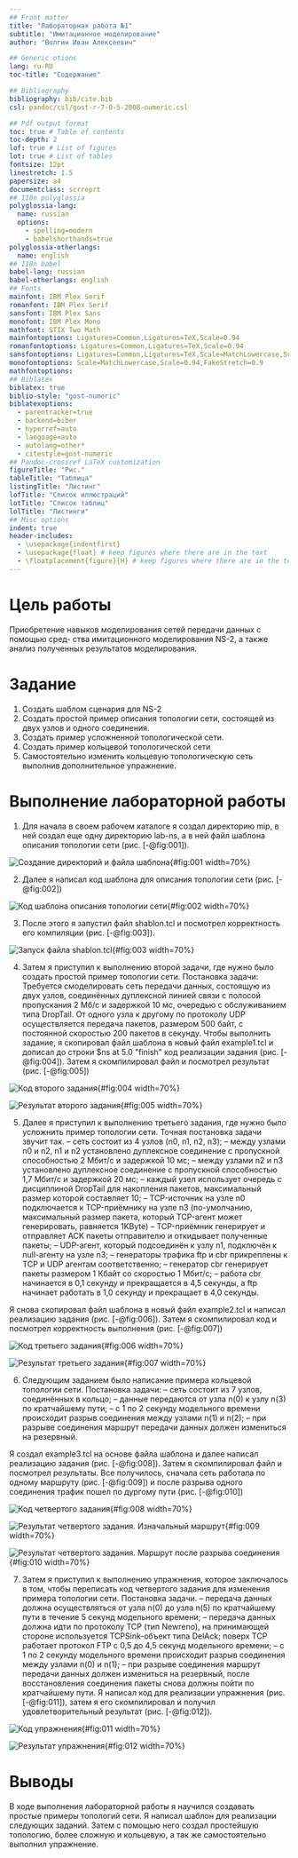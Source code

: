 ```yaml
---
## Front matter
title: "Лабораторная работа №1"
subtitle: "Имитационное моделирование"
author: "Волгин Иван Алексеевич"

## Generic otions
lang: ru-RU
toc-title: "Содержание"

## Bibliography
bibliography: bib/cite.bib
csl: pandoc/csl/gost-r-7-0-5-2008-numeric.csl

## Pdf output format
toc: true # Table of contents
toc-depth: 2
lof: true # List of figures
lot: true # List of tables
fontsize: 12pt
linestretch: 1.5
papersize: a4
documentclass: scrreprt
## I18n polyglossia
polyglossia-lang:
  name: russian
  options:
	- spelling=modern
	- babelshorthands=true
polyglossia-otherlangs:
  name: english
## I18n babel
babel-lang: russian
babel-otherlangs: english
## Fonts
mainfont: IBM Plex Serif
romanfont: IBM Plex Serif
sansfont: IBM Plex Sans
monofont: IBM Plex Mono
mathfont: STIX Two Math
mainfontoptions: Ligatures=Common,Ligatures=TeX,Scale=0.94
romanfontoptions: Ligatures=Common,Ligatures=TeX,Scale=0.94
sansfontoptions: Ligatures=Common,Ligatures=TeX,Scale=MatchLowercase,Scale=0.94
monofontoptions: Scale=MatchLowercase,Scale=0.94,FakeStretch=0.9
mathfontoptions:
## Biblatex
biblatex: true
biblio-style: "gost-numeric"
biblatexoptions:
  - parentracker=true
  - backend=biber
  - hyperref=auto
  - language=auto
  - autolang=other*
  - citestyle=gost-numeric
## Pandoc-crossref LaTeX customization
figureTitle: "Рис."
tableTitle: "Таблица"
listingTitle: "Листинг"
lofTitle: "Список иллюстраций"
lotTitle: "Список таблиц"
lolTitle: "Листинги"
## Misc options
indent: true
header-includes:
  - \usepackage{indentfirst}
  - \usepackage{float} # keep figures where there are in the text
  - \floatplacement{figure}{H} # keep figures where there are in the text
---
```


# Цель работы

Приобретение навыков моделирования сетей передачи данных с помощью сред-
ства имитационного моделирования NS-2, а также анализ полученных результатов
моделирования.

# Задание

1. Создать шаблом сценария для NS-2
2. Создать простой пример описания топологии сети, состоящей из двух узлов и одного соединения.
3. Создать пример усложненной топологической сети.
4. Создать пример кольцевой топологической сети
5. Самостоятельно изменить кольцевую топологическую сеть выполнив дополнительное упражнение.

# Выполнение лабораторной работы

1. Для начала в своем рабочем каталоге я создал директорию mip, в ней создал еще одну директорию lab-ns, а в ней файл шаблона описания топологии сети (рис. [-@fig:001]).

![Создание директорий и файла шаблона](image/1.png){#fig:001 width=70%}

2. Далее я написал код шаблона для описания топологии сети (рис. [-@fig:002])

![Код шаблона описания топологии сети](image/2.png){#fig:002 width=70%}

3. После этого я запустил файл shablon.tcl и посмотрел корректность его компиляции (рис. [-@fig:003]).

![Запуск файла shablon.tcl](image/3.png){#fig:003 width=70%}

4. Затем я приступил к выполнению второй задачи, где нужно было создать простой пример топологии сети. Постановка задачи: Требуется смоделировать сеть передачи данных, состоящую из двух узлов, соединённых дуплексной линией связи с полосой пропускания 2 Мб/с и задержкой 10 мс, очередью с обслуживанием типа DropTail. От одного узла к другому по протоколу UDP осуществляется передача пакетов, размером 500 байт, с постоянной скоростью 200 пакетов в секунду. 
Чтобы выполнить задание, я скопировал файл шаблона в новый файл example1.tcl и дописал до строки $ns at 5.0 "finish" код реализации задания (рис. [-@fig:004]).
Затем я скомпилировал файл и посмотрел результат (рис. [-@fig:005]) 

![Код второго задания](image/4.png){#fig:004 width=70%}

![Результат второго задания](image/5.png){#fig:005 width=70%}

5. Далее я приступил к выполнению третьего задания, где нужно было усложнить пример топологии сети. Точная постановка задачи звучит так. 
– сеть состоит из 4 узлов (n0, n1, n2, n3);
– между узлами n0 и n2, n1 и n2 установлено дуплексное соединение с пропускной способностью 2 Мбит/с и задержкой 10 мс;
– между узлами n2 и n3 установлено дуплексное соединение с пропускной способностью 1,7 Мбит/с и задержкой 20 мс;
– каждый узел использует очередь с дисциплиной DropTail для накопления пакетов, максимальный размер которой составляет 10;
– TCP-источник на узле n0 подключается к TCP-приёмнику на узле n3
(по-умолчанию, максимальный размер пакета, который TCP-агент может генерировать, равняется 1KByte)
– TCP-приёмник генерирует и отправляет ACK пакеты отправителю и откидывает полученные пакеты;
– UDP-агент, который подсоединён к узлу n1, подключён к null-агенту на узле n3;
– генераторы трафика ftp и cbr прикреплены к TCP и UDP агентам соответственно;
– генератор cbr генерирует пакеты размером 1 Кбайт со скоростью 1 Мбит/с;
– работа cbr начинается в 0,1 секунду и прекращается в 4,5 секунды, а ftp начинает работать в 1,0 секунду и прекращает в 4,0 секунды.

Я снова скопировал файл шаблона в новый файл example2.tcl и написал реализацию задания (рис. [-@fig:006]). Затем я скомпилировал код и посмотрел корректность выполнения (рис. [-@fig:007])

![Код третьего задания](image/6.png){#fig:006 width=70%}

![Результат третьего задания](image/7.png){#fig:007 width=70%}

6. Следующим заданием было написание примера кольцевой топологии сети. Постановка задачи:
– сеть состоит из 7 узлов, соединённых в кольцо;
– данные передаются от узла n(0) к узлу n(3) по кратчайшему пути;
– с 1 по 2 секунду модельного времени происходит разрыв соединения между узлами n(1) и n(2);
– при разрыве соединения маршрут передачи данных должен измениться на резервный.

Я создал example3.tcl на основе файла шаблона и далее написал реализацию задания (рис. [-@fig:008]). Затем я скомпилировал файл и посмотрел результаты. Все получилось, сначала сеть работала по одному маршруту (рис. [-@fig:009]) и после разрыва одного соединения трафик пошел по дургому пути (рис. [-@fig:010])

![Код четвертого задания](image/8.png){#fig:008 width=70%}

![Результат четвертого задания. Изначальный маршрут](image/9.png){#fig:009 width=70%}

![Результат четвертого задания. Маршрут после разрыва соединения](image/10.png){#fig:010 width=70%}

7. Затем я приступил к выполнению упражнения, которое заключалось в том, чтобы переписать код четвертого задания для изменения примера топологии сети. Постановка задачи.
– передача данных должна осуществляться от узла n(0) до узла n(5) по кратчайшему пути в течение 5 секунд модельного времени;
– передача данных должна идти по протоколу TCP (тип Newreno), на принимающей стороне используется TCPSink-объект типа DelAck; поверх TCP работает протокол FTP с 0,5 до 4,5 секунд модельного времени;
– с 1 по 2 секунду модельного времени происходит разрыв соединения между узлами n(0) и n(1);
– при разрыве соединения маршрут передачи данных должен измениться на резервный, после восстановления соединения пакеты снова должны пойти по кратчайшему пути.
Я написал код для реализации упражнения (рис. [-@fig:011]), затем я его скомпилировал и получил удовлетворительный результат (рис. [-@fig:012]).

![Код упражнения](image/11.png){#fig:011 width=70%}

![Результат упражнения](image/12.png){#fig:012 width=70%}

# Выводы

В ходе выполнения лабораторной работы я научился создавать простые примеры топологий сети. Я написал шаблон для реализации следующих заданий. Затем с помощью него создал простейшую топологию, более сложную и кольцевую, а так же самостоятельно выполнил упражнение.  
